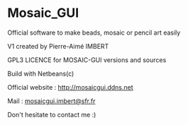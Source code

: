 # Mosaic_GUI
Official software to make beads, mosaic or pencil art easily

V1 created by Pierre-Aimé IMBERT

GPL3 LICENCE for MOSAIC-GUI versions and sources

Build with Netbeans(c)

Official website : http://mosaicgui.ddns.net

Mail : mosaicgui.imbert@sfr.fr

Don't hesitate to contact me :)
